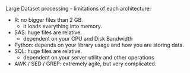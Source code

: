 Large Dataset processing - limitations of each architecture:
- R: no bigger files than 2 GB.
  - it loads everything into memory.
- SAS: huge files are relative.
  - dependent on your CPU and Disk Bandwidth
- Python: depends on your library usage and how you are storing data.
- SQL: huge files are relative.
  - dependent on your server utility and other operations
- AWK / SED / GREP: extremely agile, but very complicated.
